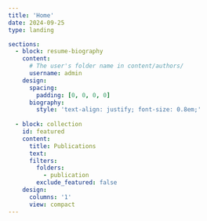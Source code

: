 ```yaml
---
title: 'Home'
date: 2024-09-25
type: landing

sections:
  - block: resume-biography
    content:
      # The user's folder name in content/authors/
      username: admin
    design:
      spacing:
        padding: [0, 0, 0, 0]
      biography:
        style: 'text-align: justify; font-size: 0.8em;'
        
  - block: collection
    id: featured
    content:
      title: Publications
      text: 
      filters:
        folders:
          - publication
        exclude_featured: false
    design:
      columns: '1'
      view: compact
---
```

